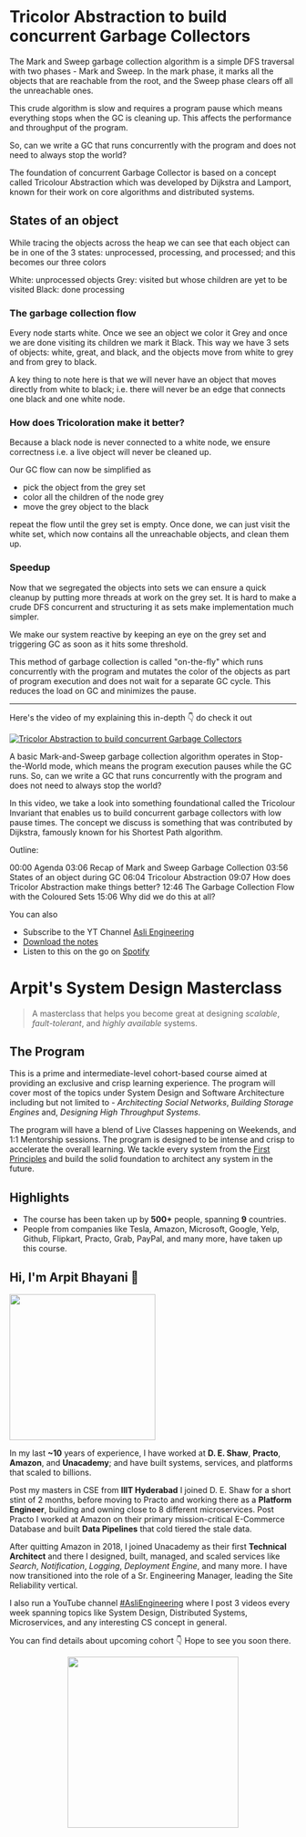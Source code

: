 Tricolor Abstraction to build concurrent Garbage Collectors
===


The Mark and Sweep garbage collection algorithm is a simple DFS traversal with two phases - Mark and Sweep. In the mark phase, it marks all the objects that are reachable from the root, and the Sweep phase clears off all the unreachable ones.

This crude algorithm is slow and requires a program pause which means everything stops when the GC is cleaning up. This affects the performance and throughput of the program.

So, can we write a GC that runs concurrently with the program and does not need to always stop the world?

The foundation of concurrent Garbage Collector is based on a concept called Tricolour Abstraction which was developed by Dijkstra and Lamport, known for their work on core algorithms and distributed systems.

## States of an object

While tracing the objects across the heap we can see that each object can be in one of the 3 states: unprocessed, processing, and processed; and this becomes our three colors

White: unprocessed objects
Grey: visited but whose children are yet to be visited
Black: done processing

### The garbage collection flow

Every node starts white. Once we see an object we color it Grey and once we are done visiting its children we mark it Black. This way we have 3 sets of objects: white, great, and black, and the objects move from white to grey and from grey to black.

A key thing to note here is that we will never have an object that moves directly from white to black; i.e. there will never be an edge that connects one black and one white node.

### How does Tricoloration make it better?

Because a black node is never connected to a white node, we ensure correctness i.e. a live object will never be cleaned up.

Our GC flow can now be simplified as

- pick the object from the grey set
- color all the children of the node grey
- move the grey object to the black

repeat the flow until the grey set is empty. Once done, we can just visit the white set, which now contains all the unreachable objects, and clean them up.

### Speedup

Now that we segregated the objects into sets we can ensure a quick cleanup by putting more threads at work on the grey set. It is hard to make a crude DFS concurrent and structuring it as sets make implementation much simpler.

We make our system reactive by keeping an eye on the grey set and triggering GC as soon as it hits some threshold.

This method of garbage collection is called "on-the-fly" which runs concurrently with the program and mutates the color of the objects as part of program execution and does not wait for a separate GC cycle. This reduces the load on GC and minimizes the pause.
<hr />


<p>Here's the video of my explaining this in-depth 👇‍ do check it out</p>

[![Tricolor Abstraction to build concurrent Garbage Collectors](https://i.ytimg.com/vi/lhrRwjVPXPo/mqdefault.jpg)](https://www.youtube.com/watch?v=lhrRwjVPXPo)

A basic Mark-and-Sweep garbage collection algorithm operates in Stop-the-World mode, which means the program execution pauses while the GC runs. So, can we write a GC that runs concurrently with the program and does not need to always stop the world?

In this video, we take a look into something foundational called the Tricolour Invariant that enables us to build concurrent garbage collectors with low pause times. The concept we discuss is something that was contributed by Dijkstra, famously known for his Shortest Path algorithm.

Outline:

00:00 Agenda
03:06 Recap of Mark and Sweep Garbage Collection
03:56 States of an object during GC
06:04 Tricolour Abstraction
09:07 How does Tricolor Abstraction make things better?
12:46 The Garbage Collection Flow with the Coloured Sets
15:06 Why did we do this at all?

You can also
 - Subscribe to the YT Channel [Asli Engineering](https://youtube.com/c/ArpitBhayani)
 - [Download the notes](https://drive.google.com/file/d/1k6y-oTQ3i46VUKs58qHRxK6QuG87z1-5/view?usp=sharing)
 - Listen to this on the go on [Spotify](https://open.spotify.com/show/7qMoamm2iZQrsPVm6IQLoD)

# Arpit's System Design Masterclass

> A masterclass that helps you become great at designing _scalable_, _fault-tolerant_, and _highly available_ systems.

## The Program

This is a prime and intermediate-level cohort-based course aimed at providing an exclusive and crisp learning experience. The program will cover most of the topics under System Design and Software Architecture including but not limited to - _Architecting Social Networks_, _Building Storage Engines_ and, _Designing High Throughput Systems_.

The program will have a blend of Live Classes happening on Weekends, and 1:1 Mentorship sessions. The program is designed to be intense and crisp to accelerate the overall learning. We tackle every system from the [First Principles](https://en.wikipedia.org/wiki/First_principle) and build the solid foundation to architect any system in the future.


## Highlights

 - The course has been taken up by __500+__ people, spanning __9__ countries.
 - People from companies like Tesla, Amazon, Microsoft, Google, Yelp, Github, Flipkart, Practo, Grab, PayPal, and many more, have taken up this course.


## Hi, I'm Arpit Bhayani 👋

<img width="256px" src="https://arpitbhayani.me/static/img/arpit.jpg" />

In my last **~10** years of experience, I have worked at **D. E. Shaw**, **Practo**, **Amazon**, and **Unacademy**; and have built systems, services, and platforms that scaled to billions.

Post my masters in CSE from **IIIT Hyderabad** I joined D. E. Shaw for a short stint of 2 months, before moving to Practo and working there as a **Platform Engineer**, building and owning close to 8 different microservices. Post Practo I worked at Amazon on their primary mission-critical E-Commerce Database and built **Data Pipelines** that cold tiered the stale data.

After quitting Amazon in 2018, I joined Unacademy as their first **Technical Architect** and there I designed, built, managed, and scaled services like _Search_, _Notification_, _Logging_, _Deployment Engine_, and many more. I have now transitioned into the role of a Sr. Engineering Manager, leading the Site Reliability vertical.

I also run a YouTube channel [#AsliEngineering](https://www.youtube.com/c/ArpitBhayani) where I post 3 videos every week spanning topics like System Design, Distributed Systems, Microservices, and any interesting CS concept in general.

You can find details about upcoming cohort 👇‍ Hope to see you soon there.

<center>
<a target="_blank" href="https://arpitbhayani.me/masterclass">
<img src="https://user-images.githubusercontent.com/4745789/137859181-d4499cf4-ce65-4466-8b88-a078ece0f081.PNG" width="300px" />
</a>
</center>